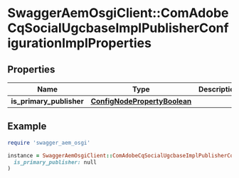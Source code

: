 # SwaggerAemOsgiClient::ComAdobeCqSocialUgcbaseImplPublisherConfigurationImplProperties

## Properties

| Name | Type | Description | Notes |
| ---- | ---- | ----------- | ----- |
| **is_primary_publisher** | [**ConfigNodePropertyBoolean**](ConfigNodePropertyBoolean.md) |  | [optional] |

## Example

```ruby
require 'swagger_aem_osgi'

instance = SwaggerAemOsgiClient::ComAdobeCqSocialUgcbaseImplPublisherConfigurationImplProperties.new(
  is_primary_publisher: null
)
```

